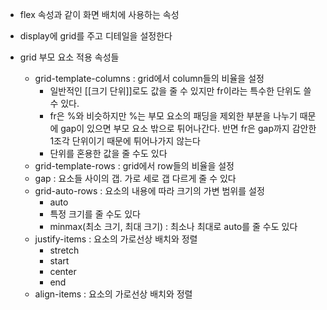 - flex 속성과 같이 화면 배치에 사용하는 속성
- display에 grid를 주고 디테일을 설정한다

- grid 부모 요소 적용 속성들
	- grid-template-columns : grid에서 column들의 비율을 설정
		- 일반적인 [[크기 단위]]로도 값을 줄 수 있지만 fr이라는 특수한 단위도 쓸 수 있다.
		- fr은 %와 비슷하지만 %는 부모 요소의 패딩을 제외한 부분을 나누기 때문에 gap이 있으면 부모 요소 밖으로 튀어나간다. 반면 fr은 gap까지 감안한 1조각 단위이기 때문에 튀어나가지 않는다
		- 단위를 혼용한 값을 줄 수도 있다
	- grid-template-rows : grid에서 row들의 비율을 설정
	- gap : 요소들 사이의 갭. 가로 세로 갭 다르게 줄 수 있다
	- grid-auto-rows : 요소의 내용에 따라 크기의 가변 범위를 설정
		- auto
		- 특정 크기를 줄 수도 있다
		- minmax(최소 크기, 최대 크기) : 최소나 최대로 auto를 줄 수도 있다
	- justify-items : 요소의 가로선상 배치와 정렬
		- stretch
		- start
		- center
		- end
	- align-items : 요소의 가로선상 배치와 정렬